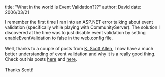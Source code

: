 
title: "What in the world is Event Validation???"
author: David
date: 2006/03/21

I remember the first time I ran into an ASP.NET error talking about event validation (specifically while playing with CommunityServer). The solution I discovered at the time was to just disable event validation by setting enableEventValidation to false in the web.config file.<br /><br />Well, thanks to a couple of posts from <a href="http://odetocode.com/Blogs/scott/default.aspx">K. Scott Allen</a>, I now have a much better understanding of event validation and why it is a really good thing. Check out his posts <a href="http://odetocode.com/Blogs/scott/archive/2006/03/20/3145.aspx">here</a> and <a href="http://odetocode.com/Blogs/scott/archive/2006/03/21/3153.aspx">here</a>.<br /><br />Thanks Scott!<br />
